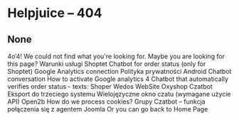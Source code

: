 # Helpjuice – 404
## None
4o’4!
We could not find what you're looking for. 
Maybe you are looking for this page?
Warunki usługi
Shoptet
Chatbot for order status (only for Shoptet)
Google Analytics connection
Polityka prywatności
Android
Chatbot conversation
How to activate Google analytics 4
Chatbot that automatically verifies order status - texts:
Shoper
Wedos WebSite
Oxyshop
Czatbot
Eksport do trzeciego systemu
Wielojęzyczne okno czatu (wymagane użycie API)
Open2b
How do we process cookies?
Grupy
Czatbot – funkcja połączenia się z agentem
Joomla
Or you can go back to Home Page

